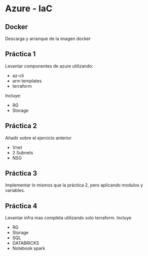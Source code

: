 # Azure - IaC
## Docker
Descarga y arranque de la imagen docker
## Práctica 1
Levantar componentes de azure utilizando:
* az-cli
* arm templates
* terraform

Incluye:
* RG
* Storage

## Práctica 2
Añadir sobre el ejercicio anterior
* Vnet
* 2 Subnets
* NSG

## Práctica 3
Implementar lo mismos que la práctica 2, pero aplicando modulos y variables.

## Práctica 4
Levantar infra mas completa utilizando solo terraform. Incluye
* RG
* Storage
* SQL
* DATABRICKS
* Notebook spark
